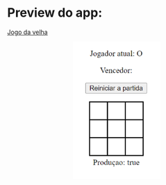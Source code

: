 # Preview do app:

 [Jogo da velha](https://angular-old-womans-game.vercel.app/)</p>

<p align="center"><img src="./image/jogo-da-velha.png" width="40%"alt="Gitflorest" > </p>